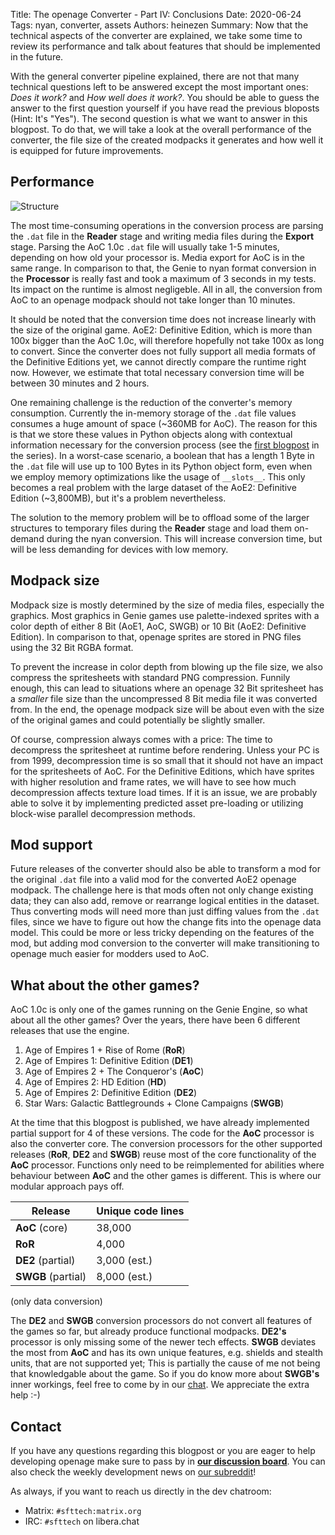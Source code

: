 Title: The openage Converter - Part IV: Conclusions
Date: 2020-06-24
Tags: nyan, converter, assets
Authors: heinezen
Summary: Now that the technical aspects of the converter are explained, we take some time to review its performance and talk about features that should be implemented in the future.

With the general converter pipeline explained, there are not that many technical questions left
to be answered except the most important ones: *Does it work?* and *How well does it work?*.
You should be able to guess the answer to the first question yourself if you have read the
previous bloposts (Hint: It's "Yes"). The second question is what we want to answer
in this blogpost. To do that, we will take a look at the overall performance of
the converter, the file size of the created modpacks it generates and how well it is equipped for
future improvements.


## Performance

![Structure]({static}/images/T0003-converter-structure.svg)

The most time-consuming operations in the conversion process are parsing the `.dat` file
in the **Reader** stage and writing media files during the **Export** stage. Parsing
the AoC 1.0c `.dat` file will usually take 1-5 minutes, depending on how old your
processor is. Media export for AoC is in the same range. In comparison to that,
the Genie to nyan format conversion in the **Processor** is really fast and took a maximum
of 3 seconds in my tests. Its impact on the runtime is almost negligeble. All
in all, the conversion from AoC to an openage modpack should not take longer than 10 minutes.

It should be noted that the conversion time does not increase linearly with the size
of the original game. AoE2: Definitive Edition, which is more than 100x bigger than
the AoC 1.0c, will therefore hopefully not take 100x as long to convert. Since the converter
does not fully support all media formats of the Definitive Editions yet, we cannot directly compare the
runtime right now. However, we estimate that total necessary conversion time will be between 30 minutes
and 2 hours.

One remaining challenge is the reduction of the converter's memory consumption. Currently
the in-memory storage of the `.dat` file values consumes a huge amount of space (~360MB for AoC). The reason for
this is that we store these values in Python objects along with contextual information
necessary for the conversion process (see the [first blogpost]({filename}/blog/T0003-openage_converter_2020_read.md)
in the series). In a worst-case
scenario, a boolean that has a length 1 Byte in the `.dat` file will use up to 100 Bytes in
its Python object form, even when we employ memory optimizations like the usage of `__slots__`. This only becomes a
real problem with the large dataset of the AoE2: Definitive Edition (~3,800MB), but it's a problem nevertheless.

The solution to the memory problem will be to offload some of the larger structures to
temporary files during the **Reader** stage and load them on-demand during the nyan conversion.
This will increase conversion time, but will be less demanding for devices with low
memory.


## Modpack size

Modpack size is mostly determined by the size of media files, especially the graphics. Most graphics
in Genie games use palette-indexed sprites with a color depth of either 8 Bit (AoE1, AoC, SWGB)
or 10 Bit (AoE2: Definitive Edition). In comparison to that, openage sprites are stored in PNG files
using the 32 Bit RGBA format.

To prevent the increase in color depth from blowing up the file size, we also compress the spritesheets
with standard PNG compression. Funnily enough, this can lead to situations where an openage 32 Bit
spritesheet has a *smaller* file size than the uncompressed 8 Bit media file it was converted from.
In the end, the openage modpack size will be about even with the size of the original games and
could potentially be slightly smaller.

Of course, compression always comes with a price: The time to decompress the spritesheet
at runtime before rendering. Unless your PC is from 1999, decompression time is so small
that it should not have an impact for the spritesheets of AoC. For the
Definitive Editions, which have sprites with higher resolution and frame rates, we will
have to see how much decompression affects texture load times. If it is an issue, we are probably
able to solve it by implementing predicted asset pre-loading or utilizing block-wise parallel
decompression methods.


## Mod support

Future releases of the converter should also be able to transform a mod for the
original `.dat` file into a valid mod for the converted AoE2 openage modpack. The challenge here is
that mods often not only change existing data; they can also add, remove or rearrange
logical entities in the dataset. Thus converting mods will need more than just diffing values
from the `.dat` files, since we have to figure out how the change fits into the openage data model.
This could be more or less tricky depending on the features of the mod, but adding mod conversion
to the converter will make transitioning to openage much easier for modders used to AoC.


## What about the other games?

AoC 1.0c is only one of the games running on the Genie Engine, so what about all the other games?
Over the years, there have been 6 different releases that use the engine.

1. Age of Empires 1 + Rise of Rome (**RoR**)
2. Age of Empires 1: Definitive Edition (**DE1**)
3. Age of Empires 2 + The Conqueror's (**AoC**)
4. Age of Empires 2: HD Edition (**HD**)
5. Age of Empires 2: Definitive Edition (**DE2**)
6. Star Wars: Galactic Battlegrounds + Clone Campaigns (**SWGB**)

At the time that this blogpost is published, we have already implemented partial support for
4 of these versions. The code for the **AoC** processor is also the converter core. The conversion
processors for the other supported releases (**RoR**, **DE2** and **SWGB**) reuse most
of the core functionality of the **AoC** processor. Functions only need to be reimplemented
for abilities where behaviour between **AoC** and the other games is different. This is where
our modular approach pays off.

Release            | Unique code lines
-------------------|-------------
**AoC** (core)     | 38,000
**RoR**            | 4,000
**DE2** (partial)  | 3,000 (est.)
**SWGB** (partial) | 8,000 (est.)

(only data conversion)

The **DE2** and **SWGB** conversion processors do not convert all features of the games
so far, but already produce functional modpacks. **DE2's** processor is only missing some
of the newer tech effects. **SWGB** deviates the most from **AoC** and has its own
unique features, e.g. shields and stealth units, that are not supported yet;
This is partially the cause of me not being that knowledgable about the game.
So if you do know more about **SWGB's** inner workings, feel free to
come by in our [chat](https://riot.im/app/#/room/#sfttech:matrix.org).
We appreciate the extra help :-)

## Contact

If you have any questions regarding this blogpost or you are eager to help developing openage make sure to pass by in **[our discussion board](https://github.com/SFTtech/openage/discussions)**. You can also check the weekly development news on [our subreddit](https://reddit.com/r/openage)!

As always, if you want to reach us directly in the dev chatroom:

* Matrix: `#sfttech:matrix.org`
* IRC: `#sfttech` on libera.chat
